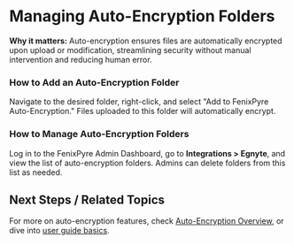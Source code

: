 
# Managing Auto-Encryption Folders

**Why it matters:** Auto-encryption ensures files are automatically encrypted upon upload or modification, streamlining security without manual intervention and reducing human error.

### How to Add an Auto-Encryption Folder
Navigate to the desired folder, right-click, and select "Add to FenixPyre Auto-Encryption." Files uploaded to this folder will automatically encrypt.

<!-- IMG: ./media/07-features/manage-auto-encryption-folders/auto-encryption.png | Alt: Screenshot of adding auto-encryption folder -->

### How to Manage Auto-Encryption Folders
Log in to the FenixPyre Admin Dashboard, go to **Integrations > Egnyte**, and view the list of auto-encryption folders. Admins can delete folders from this list as needed.

<!-- IMG: ./media/07-features/manage-auto-encryption-folders/dashboard-auto.png | Alt: Admin dashboard view of auto-encryption folders -->

## Next Steps / Related Topics
For more on auto-encryption features, check [Auto-Encryption Overview](../07-features/auto-encryption.md), or dive into [user guide basics](../05-user-guide/index.md).